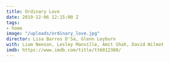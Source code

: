 ```yaml
---
title: Ordinary Love
date: 2019-12-06 12:15:00 Z
tags:
- home
image: "/uploads/ordinary_love.jpg"
director: Lisa Barros D'Sa, Glenn Leyburn
with: Liam Neeson, Lesley Manville, Amit Shah, David Wilmot
imdb: https://www.imdb.com/title/tt6012380/
---
```


